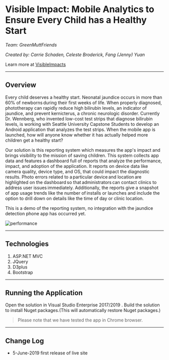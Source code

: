 # Visible Impact: Mobile Analytics to Ensure Every Child has a Healthy Start


*Team: GreenMuttFriends*

*Created by: Carrie Schaden, Celeste Broderick, Fang (Jenny) Yuan*



Learn more at [VisibleImpacts](https://visibleimpacts.azurewebsites.net)

----

## Overview

Every child deserves a healthy start. Neonatal jaundice occurs in more than 60% of newborns during their first weeks of life. When properly diagnosed, phototherapy can rapidly reduce high bilirubin levels, an indicator of jaundice, and prevent kernicterus, a chronic neurologic disorder. Currently Dr. Wennberg, who invented low-cost test strips that diagnose bilirubin levels, is working with Seattle University Capstone Students to develop an Android application that analyzes the test strips.  When the mobile app is launched, how will anyone know whether it has actually helped more children get a healthy start? 

Our solution is this reporting system which measures the app's impact and brings visibility to the mission of saving children.  This system collects app data and features a dashboard full of reports that analyze the performance, impact, and adoption of the application. It reports on device data like camera quality, device type, and OS, that could impact the diagnostic results. Photo errors related to a particular device and location are highlighted on the dashboard so that administrators can contact clinics to address user issues immediately.  Additionally, the reports give a snapshot of app usage trends like the number of installs or launches and include the option to drill down on details like the time of day or clinic location. 

This is a demo of the reporting system, no integration with the jaundice detection phone app has occurred yet.

![performance](https://user-images.githubusercontent.com/8409484/59455257-a738bd80-8dc8-11e9-94bd-e4a8249c1b0f.png)

----
## Technologies
1. ASP.NET MVC
2. JQuery
3. D3plus 
4. Bootstrap


----
## Running the Application
Open the solution in Visual Studio Enterprise 2017/2019 . Build the solution to install Nuget packages.(This will automatically restore Nuget packages.)


>Please note that we have tested the app in Chrome browser. 

  
----
## Change Log
* 5-June-2019 first release of live site
